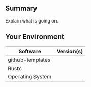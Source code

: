 ## Summary
Explain what is going on.

## Your Environment
| Software         | Version(s) |
| ---------------- | ---------- |
| github-templates      |
| Rustc            |
| Operating System |
